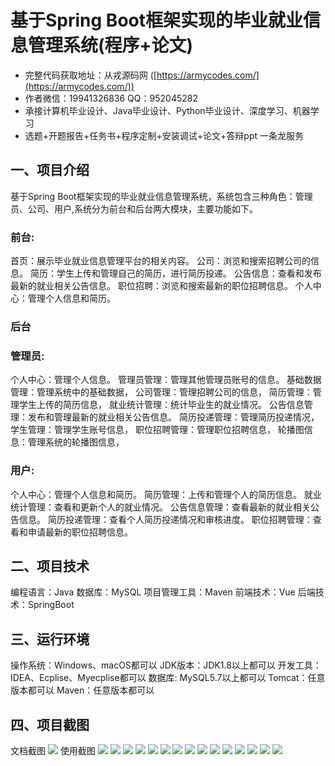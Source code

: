 基于Spring Boot框架实现的毕业就业信息管理系统(程序+论文)
=
- 完整代码获取地址：从戎源码网 ([https://armycodes.com/](https://armycodes.com/))
- 作者微信：19941326836  QQ：952045282 
- 承接计算机毕业设计、Java毕业设计、Python毕业设计、深度学习、机器学习
- 选题+开题报告+任务书+程序定制+安装调试+论文+答辩ppt 一条龙服务

一、项目介绍
---
基于Spring Boot框架实现的毕业就业信息管理系统，系统包含三种角色：管理员、公司、用户,系统分为前台和后台两大模块，主要功能如下。
### 前台:
首页：展示毕业就业信息管理平台的相关内容。
公司：浏览和搜索招聘公司的信息。
简历：学生上传和管理自己的简历，进行简历投递。
公告信息：查看和发布最新的就业相关公告信息。
职位招聘：浏览和搜索最新的职位招聘信息。
个人中心：管理个人信息和简历。

 
### 后台
### 管理员:
个人中心：管理个人信息。
管理员管理：管理其他管理员账号的信息。
基础数据管理：管理系统中的基础数据，
公司管理：管理招聘公司的信息，
简历管理：管理学生上传的简历信息，
就业统计管理：统计毕业生的就业情况。
公告信息管理：发布和管理最新的就业相关公告信息。
简历投递管理：管理简历投递情况，
学生管理：管理学生账号信息，
职位招聘管理：管理职位招聘信息，
轮播图信息：管理系统的轮播图信息，
  
### 用户:
个人中心：管理个人信息和简历。
简历管理：上传和管理个人的简历信息。
就业统计管理：查看和更新个人的就业情况。
公告信息管理：查看最新的就业相关公告信息。
简历投递管理：查看个人简历投递情况和审核进度。
职位招聘管理：查看和申请最新的职位招聘信息。

  
二、项目技术
---
编程语言：Java
数据库：MySQL
项目管理工具：Maven
前端技术：Vue
后端技术：SpringBoot

三、运行环境
---
操作系统：Windows、macOS都可以
JDK版本：JDK1.8以上都可以
开发工具：IDEA、Ecplise、Myecplise都可以
数据库: MySQL5.7以上都可以
Tomcat：任意版本都可以
Maven：任意版本都可以

四、项目截图
---
文档截图
![](limage/2.png)
使用截图
![](image/1.png)
![](image/2.png)
![](image/3.png)
![](image/4.png)
![](image/5.png)
![](image/6.png)
![](image/7.png)
![](image/8.png)
![](image/9.png)
![](image/10.png)
![](image/11.png)
![](image/12.png)
![](image/13.png)
![](image/14.png)
![](image/15.png)
